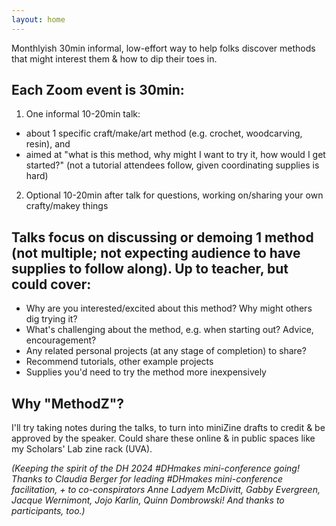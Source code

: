 ```yaml
---
layout: home
---
```

Monthlyish 30min informal, low-effort way to help folks discover methods that might interest them & how to dip their toes in.

## Each Zoom event is 30min:
1. One informal 10-20min talk:
- about 1 specific craft/make/art method (e.g. crochet, woodcarving, resin), and
- aimed at "what is this method, why might I want to try it, how would I get started?" (not a tutorial attendees follow, given coordinating supplies is hard)

2. Optional 10-20min after talk for questions, working on/sharing your own crafty/makey things

<!--
## Volunteer to present—including if you're a complete beginner
Zero expertise required to present on a method—in fact, being fairly new to a method may help others feel they can get started, too. "I'm very much just getting started, and this is what I'm learning, planning, or wondering about" is as useful as "I've been doing this a while". 
-->

## Talks focus on discussing or demoing 1 method (not multiple; not expecting audience to have supplies to follow along). Up to teacher, but could cover:
* Why are you interested/excited about this method? Why might others dig trying it?
* What's challenging about the method, e.g. when starting out? Advice, encouragement?
* Any related personal projects (at any stage of completion) to share?
* Recommend tutorials, other example projects
* Supplies you'd need to try the method more inexpensively

## Why "MethodZ"?
I'll try taking notes during the talks, to turn into miniZine drafts to credit & be approved by the speaker. Could share these online & in public spaces like my Scholars' Lab zine rack (UVA).

*(Keeping the spirit of the DH 2024 #DHmakes mini-conference going! Thanks to Claudia Berger for leading #DHmakes mini-conference facilitation, + to co-conspirators Anne Ladyem McDivitt, Gabby Evergreen, Jacque Wernimont, Jojo Karlin, Quinn Dombrowski! And thanks to participants, too.)*
